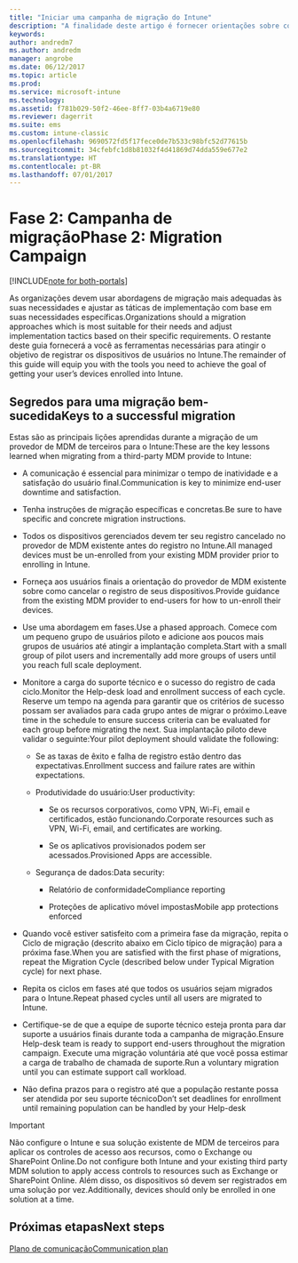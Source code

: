 ```yaml
---
title: "Iniciar uma campanha de migração do Intune"
description: "A finalidade deste artigo é fornecer orientações sobre como iniciar uma campanha de migração."
keywords: 
author: andredm7
ms.author: andredm
manager: angrobe
ms.date: 06/12/2017
ms.topic: article
ms.prod: 
ms.service: microsoft-intune
ms.technology: 
ms.assetid: f781b029-50f2-46ee-8ff7-03b4a6719e80
ms.reviewer: dagerrit
ms.suite: ems
ms.custom: intune-classic
ms.openlocfilehash: 9690572fd5f17fece0de7b533c98bfc52d77615b
ms.sourcegitcommit: 34cfebfc1d8b81032f4d41869d74dda559e677e2
ms.translationtype: HT
ms.contentlocale: pt-BR
ms.lasthandoff: 07/01/2017
---
```

# <span data-ttu-id="e5f77-103">Fase 2: Campanha de migração</span><span class="sxs-lookup"><span data-stu-id="e5f77-103">Phase 2: Migration Campaign</span></span>
<a id="phase-2-migration-campaign" class="xliff"></a>

[!INCLUDE[note for both-portals](./includes/note-for-both-portals.md)]

<span data-ttu-id="e5f77-104">As organizações devem usar abordagens de migração mais adequadas às suas necessidades e ajustar as táticas de implementação com base em suas necessidades específicas.</span><span class="sxs-lookup"><span data-stu-id="e5f77-104">Organizations should a migration approaches which is most suitable for their needs and adjust implementation tactics based on their specific requirements.</span></span> <span data-ttu-id="e5f77-105">O restante deste guia fornecerá a você as ferramentas necessárias para atingir o objetivo de registrar os dispositivos de usuários no Intune.</span><span class="sxs-lookup"><span data-stu-id="e5f77-105">The remainder of this guide will equip you with the tools you need to achieve the goal of getting your user’s devices enrolled into Intune.</span></span>

## <span data-ttu-id="e5f77-106">Segredos para uma migração bem-sucedida</span><span class="sxs-lookup"><span data-stu-id="e5f77-106">Keys to a successful migration</span></span>
<a id="keys-to-a-successful-migration" class="xliff"></a>

<span data-ttu-id="e5f77-107">Estas são as principais lições aprendidas durante a migração de um provedor de MDM de terceiros para o Intune:</span><span class="sxs-lookup"><span data-stu-id="e5f77-107">These are the key lessons learned when migrating from a third-party MDM provide to Intune:</span></span>

-   <span data-ttu-id="e5f77-108">A comunicação é essencial para minimizar o tempo de inatividade e a satisfação do usuário final.</span><span class="sxs-lookup"><span data-stu-id="e5f77-108">Communication is key to minimize end-user downtime and satisfaction.</span></span>

-   <span data-ttu-id="e5f77-109">Tenha instruções de migração específicas e concretas.</span><span class="sxs-lookup"><span data-stu-id="e5f77-109">Be sure to have specific and concrete migration instructions.</span></span>

-   <span data-ttu-id="e5f77-110">Todos os dispositivos gerenciados devem ter seu registro cancelado no provedor de MDM existente antes do registro no Intune.</span><span class="sxs-lookup"><span data-stu-id="e5f77-110">All managed devices must be un-enrolled from your existing MDM provider prior to enrolling in Intune.</span></span>

-   <span data-ttu-id="e5f77-111">Forneça aos usuários finais a orientação do provedor de MDM existente sobre como cancelar o registro de seus dispositivos.</span><span class="sxs-lookup"><span data-stu-id="e5f77-111">Provide guidance from the existing MDM provider to end-users for how to un-enroll their devices.</span></span>

-   <span data-ttu-id="e5f77-112">Use uma abordagem em fases.</span><span class="sxs-lookup"><span data-stu-id="e5f77-112">Use a phased approach.</span></span> <span data-ttu-id="e5f77-113">Comece com um pequeno grupo de usuários piloto e adicione aos poucos mais grupos de usuários até atingir a implantação completa.</span><span class="sxs-lookup"><span data-stu-id="e5f77-113">Start with a small group of pilot users and incrementally add more groups of users until you reach full scale deployment.</span></span>

-   <span data-ttu-id="e5f77-114">Monitore a carga do suporte técnico e o sucesso do registro de cada ciclo.</span><span class="sxs-lookup"><span data-stu-id="e5f77-114">Monitor the Help-desk load and enrollment success of each cycle.</span></span> <span data-ttu-id="e5f77-115">Reserve um tempo na agenda para garantir que os critérios de sucesso possam ser avaliados para cada grupo antes de migrar o próximo.</span><span class="sxs-lookup"><span data-stu-id="e5f77-115">Leave time in the schedule to ensure success criteria can be evaluated for each group before migrating the next.</span></span> <span data-ttu-id="e5f77-116">Sua implantação piloto deve validar o seguinte:</span><span class="sxs-lookup"><span data-stu-id="e5f77-116">Your pilot deployment should validate the following:</span></span>

    -   <span data-ttu-id="e5f77-117">Se as taxas de êxito e falha de registro estão dentro das expectativas.</span><span class="sxs-lookup"><span data-stu-id="e5f77-117">Enrollment success and failure rates are within expectations.</span></span>

    -   <span data-ttu-id="e5f77-118">Produtividade do usuário:</span><span class="sxs-lookup"><span data-stu-id="e5f77-118">User productivity:</span></span>

        -   <span data-ttu-id="e5f77-119">Se os recursos corporativos, como VPN, Wi-Fi, email e certificados, estão funcionando.</span><span class="sxs-lookup"><span data-stu-id="e5f77-119">Corporate resources such as VPN, Wi-Fi, email, and certificates are working.</span></span>

        -   <span data-ttu-id="e5f77-120">Se os aplicativos provisionados podem ser acessados.</span><span class="sxs-lookup"><span data-stu-id="e5f77-120">Provisioned Apps are accessible.</span></span>

    -   <span data-ttu-id="e5f77-121">Segurança de dados:</span><span class="sxs-lookup"><span data-stu-id="e5f77-121">Data security:</span></span>

        -   <span data-ttu-id="e5f77-122">Relatório de conformidade</span><span class="sxs-lookup"><span data-stu-id="e5f77-122">Compliance reporting</span></span>

        -   <span data-ttu-id="e5f77-123">Proteções de aplicativo móvel impostas</span><span class="sxs-lookup"><span data-stu-id="e5f77-123">Mobile app protections enforced</span></span>

-   <span data-ttu-id="e5f77-124">Quando você estiver satisfeito com a primeira fase da migração, repita o Ciclo de migração (descrito abaixo em Ciclo típico de migração) para a próxima fase.</span><span class="sxs-lookup"><span data-stu-id="e5f77-124">When you are satisfied with the first phase of migrations, repeat the Migration Cycle (described below under Typical Migration cycle) for next phase.</span></span>

-   <span data-ttu-id="e5f77-125">Repita os ciclos em fases até que todos os usuários sejam migrados para o Intune.</span><span class="sxs-lookup"><span data-stu-id="e5f77-125">Repeat phased cycles until all users are migrated to Intune.</span></span>

-   <span data-ttu-id="e5f77-126">Certifique-se de que a equipe de suporte técnico esteja pronta para dar suporte a usuários finais durante toda a campanha de migração.</span><span class="sxs-lookup"><span data-stu-id="e5f77-126">Ensure Help-desk team is ready to support end-users throughout the migration campaign.</span></span> <span data-ttu-id="e5f77-127">Execute uma migração voluntária até que você possa estimar a carga de trabalho de chamada de suporte.</span><span class="sxs-lookup"><span data-stu-id="e5f77-127">Run a voluntary migration until you can estimate support call workload.</span></span>

-   <span data-ttu-id="e5f77-128">Não defina prazos para o registro até que a população restante possa ser atendida por seu suporte técnico</span><span class="sxs-lookup"><span data-stu-id="e5f77-128">Don’t set deadlines for enrollment until remaining population can be handled by your Help-desk</span></span>

> [!IMPORTANT] 
> <span data-ttu-id="e5f77-129">Não configure o Intune e sua solução existente de MDM de terceiros para aplicar os controles de acesso aos recursos, como o Exchange ou SharePoint Online.</span><span class="sxs-lookup"><span data-stu-id="e5f77-129">Do not configure both Intune and your existing third party MDM solution to apply access controls to resources such as Exchange or SharePoint Online.</span></span> <span data-ttu-id="e5f77-130">Além disso, os dispositivos só devem ser registrados em uma solução por vez.</span><span class="sxs-lookup"><span data-stu-id="e5f77-130">Additionally, devices should only be enrolled in one solution at a time.</span></span>

## <span data-ttu-id="e5f77-131">Próximas etapas</span><span class="sxs-lookup"><span data-stu-id="e5f77-131">Next steps</span></span>
<a id="next-steps" class="xliff"></a>

[<span data-ttu-id="e5f77-132">Plano de comunicação</span><span class="sxs-lookup"><span data-stu-id="e5f77-132">Communication plan</span></span>](migration-guide-communication-plan.md)
